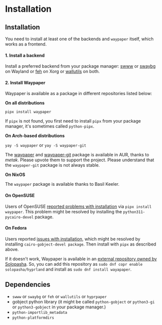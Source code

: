 # Installation

## Installation

You need to install at least one of the backends and `waypaper` itself, which works as a frontend.

#### 1. Install a backend

Install a preferred backend from your package manager: [swww](https://github.com/Horus645/swww) or [swaybg](https://github.com/swaywm/swaybg) on Wayland or [feh](https://github.com/derf/feh) on Xorg or [wallutils](https://github.com/xyproto/wallutils) on both.

#### 2. Install Waypaper

Waypaper is available as a package in different repositories listed below:

**On all distributions**

`pipx install waypaper`

If `pipx` is not found, you first need to install `pipx` from your package manager, it's sometimes called `python-pipx`.

**On Arch-based distributions**

`yay -S waypaper` or `yay -S waypaper-git`

The [waypaper](https://aur.archlinux.org/packages/waypaper) and [waypaper-git](https://aur.archlinux.org/packages/waypaper-git) package is available in AUR, thanks to _metak_. Please upvote them to support the project. Please understand that the `waypaper-git` package is not always stable.

**On NixOS**

The `waypaper` package is available thanks to Basil Keeler.

#### On OpenSUSE

Users of OpenSUSE [reported problems with installation](https://github.com/anufrievroman/waypaper/issues/30) via `pipx install waypaper`. This problem might be resolved by installing the `python311-pycairo-devel` package.

#### On Fedora

Users reported [issues with installation](https://github.com/anufrievroman/waypaper/issues/53), which might be resolved by installing `cairo-gobject-devel package`. Then install with `pipx` as described above.&#x20;

If it doesn't work, Waypaper is available in an [external repository owned by Solopasha](https://copr.fedorainfracloud.org/coprs/solopasha/hyprland/). So, you can add this repository as `sudo dnf copr enable solopasha/hyprland` and install as `sudo dnf install wayapaper`.

## Dependencies

* `swww` or `swaybg` or `feh` or `wallutils` or `hyprpaper`
* gobject python library (it might be called `python-gobject` or `python3-gi` or `python3-gobject` in your package manager.)
* `python-importlib_metadata`
* `python-platformdirs`
